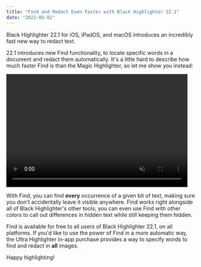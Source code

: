 ```yaml
---
title: "Find and Redact Even Faster with Black Highlighter 22.1"
date: "2022-03-01"
---
```


Black Highlighter 22.1 for iOS, iPadOS, and macOS introduces an incredibly fast new way to redact text.

<!--more-->

22.1 introduces new Find functionality, to locate specific words in a document and redact them automatically. It's a little hard to describe how much faster Find is than the Magic Highlighter, so let me show you instead:

<video autoplay loop muted width="480" height="300">
    <source src="/videos/find.mov" type="video/quicktime">
</video>

With Find, you can find **every** occurrence of a given bit of text, making sure you don't accidentally leave it visible anywhere. Find works right alongside all of Black Highlighter's other tools; you can even use Find with other colors to call out differences in hidden text while still keeping them hidden.

Find is available for free to all users of Black Highlighter 22.1, on all platforms. If you'd like to use the power of Find in a more automatic way, the Ultra Highlighter in-app purchase provides a way to specify words to find and redact in **all** images. 

Happy highlighting!
